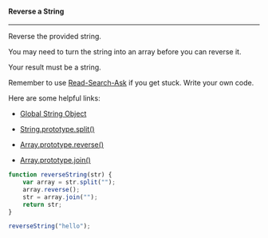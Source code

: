 #### Reverse a String 

------

Reverse the provided string.

You may need to turn the string into an array before you can reverse it.

Your result must be a string.

Remember to use [Read-Search-Ask](https://github.com/FreeCodeCamp/freecodecamp/wiki/FreeCodeCamp-Get-Help) if you get stuck. Write your own code.

Here are some helpful links:

- [Global String Object](https://developer.mozilla.org/en-US/docs/Web/JavaScript/Reference/Global_Objects/String)


- [String.prototype.split()](https://developer.mozilla.org/en-US/docs/Web/JavaScript/Reference/Global_Objects/String/split)


- [Array.prototype.reverse()](https://developer.mozilla.org/en-US/docs/Web/JavaScript/Reference/Global_Objects/Array/reverse)


- [Array.prototype.join()](https://developer.mozilla.org/en-US/docs/Web/JavaScript/Reference/Global_Objects/Array/join)

```js
function reverseString(str) {
    var array = str.split("");
    array.reverse();
    str = array.join("");
    return str;
}

reverseString("hello");
```
